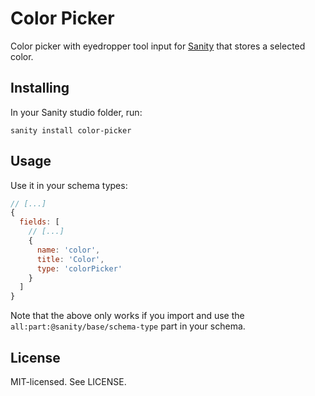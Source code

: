 # Color Picker

Color picker with eyedropper tool input for [Sanity](https://sanity.io/) that stores a selected color.

## Installing

In your Sanity studio folder, run:

```
sanity install color-picker 
```


## Usage

Use it in your schema types:

```js
// [...]
{
  fields: [
    // [...]
    {
      name: 'color',
      title: 'Color',
      type: 'colorPicker'
    }
  ]
}
```

Note that the above only works if you import and use the `all:part:@sanity/base/schema-type` part in your schema.

## License

MIT-licensed. See LICENSE.
